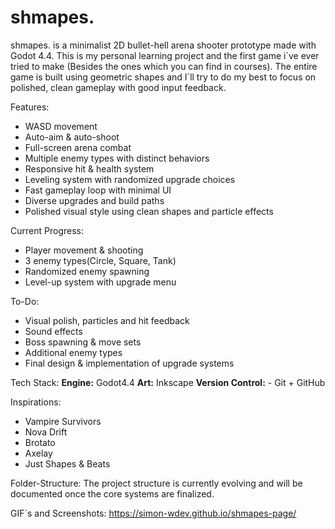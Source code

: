# shmapes.
shmapes. is a minimalist 2D bullet-hell arena shooter prototype made with Godot 4.4. This is my personal learning project and the first game i´ve ever tried to make (Besides the ones which you can find in courses). The entire game is built using geometric shapes and 
I´ll try to do my best to focus on polished, clean gameplay with good input feedback.

Features:
- WASD movement
- Auto-aim & auto-shoot
- Full-screen arena combat
- Multiple enemy types with distinct behaviors
- Responsive hit & health system
- Leveling system with randomized upgrade choices
- Fast gameplay loop with minimal UI
- Diverse upgrades and build paths
- Polished visual style using clean shapes and particle effects

Current Progress:
- Player movement & shooting
- 3 enemy types(Circle, Square, Tank)
- Randomized enemy spawning
- Level-up system with upgrade menu

To-Do:
- Visual polish, particles and hit feedback
- Sound effects
- Boss spawning & move sets
- Additional enemy types
- Final design & implementation of upgrade systems

Tech Stack:
**Engine:** Godot4.4
**Art:** Inkscape
**Version Control:** - Git + GitHub

Inspirations:
- Vampire Survivors
- Nova Drift
- Brotato
- Axelay
- Just Shapes & Beats

Folder-Structure:
The project structure is currently evolving and will be documented once the core systems are finalized.

GIF´s and Screenshots:
https://simon-wdev.github.io/shmapes-page/


